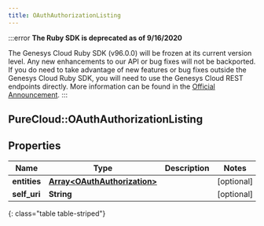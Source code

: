 ```yaml
---
title: OAuthAuthorizationListing
---
```


:::error
**The Ruby SDK is deprecated as of 9/16/2020**

The Genesys Cloud Ruby SDK (v96.0.0) will be frozen at its current version level. Any new enhancements to our API or bug fixes will not be backported. If you do need to take advantage of new features or bug fixes outside the Genesys Cloud Ruby SDK, you will need to use the Genesys Cloud REST endpoints directly. More information can be found in the [Official Announcement](https://developer.mypurecloud.com/forum/t/announcement-genesys-cloud-ruby-sdk-end-of-life/8850).
:::


## PureCloud::OAuthAuthorizationListing

## Properties

|Name | Type | Description | Notes|
|------------ | ------------- | ------------- | -------------|
| **entities** | [**Array&lt;OAuthAuthorization&gt;**](OAuthAuthorization.html) |  | [optional] |
| **self_uri** | **String** |  | [optional] |
{: class="table table-striped"}


